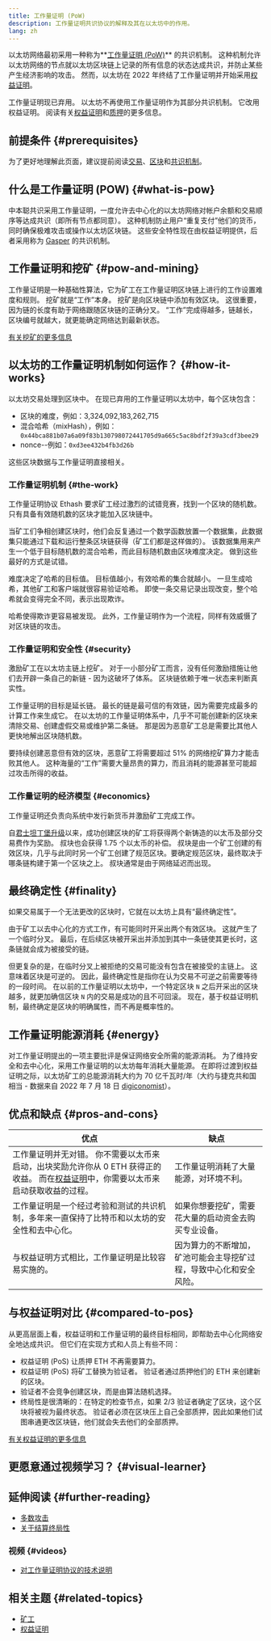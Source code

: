 ```yaml
---
title: 工作量证明 (PoW)
description: 工作量证明共识协议的解释及其在以太坊中的作用。
lang: zh
---
```


以太坊网络最初采用一种称为**[工作量证明 (PoW)](/developers/docs/consensus-mechanisms/pow)** 的共识机制。 这种机制允许以太坊网络的节点就以太坊区块链上记录的所有信息的状态达成共识，并防止某些产生经济影响的攻击。 然而，以太坊在 2022 年终结了工作量证明并开始采用[权益证明](/developers/docs/consensus-mechanisms/pos)。

<InfoBanner emoji=":wave:">
    工作量证明现已弃用。 以太坊不再使用工作量证明作为其部分共识机制。 它改用权益证明。 阅读有关<a href="/developers/docs/consensus-mechanisms/pos/">权益证明</a>和<a href="/staking/">质押</a>的更多信息。
</InfoBanner>

## 前提条件 {#prerequisites}

为了更好地理解此页面，建议提前阅读[交易](/developers/docs/transactions/)、[区块](/developers/docs/blocks/)和[共识机制](/developers/docs/consensus-mechanisms/)。

## 什么是工作量证明 (POW) {#what-is-pow}

中本聪共识采用工作量证明，一度允许去中心化的以太坊网络对帐户余额和交易顺序等达成共识（即所有节点都同意）。 这种机制防止用户“重复支付”他们的货币，同时确保极难攻击或操作以太坊区块链。 这些安全特性现在由权益证明提供，后者采用称为 [Gasper](/developers/docs/consensus-mechanisms/pos/gasper/) 的共识机制。

## 工作量证明和挖矿 {#pow-and-mining}

工作量证明是一种基础性算法，它为矿工在工作量证明区块链上进行的工作设置难度和规则。 挖矿就是“工作”本身。 挖矿是向区块链中添加有效区块。 这很重要，因为链的长度有助于网络跟随区块链的正确分叉。 “工作”完成得越多，链越长，区块编号就越大，就更能确定网络达到最新状态。

[有关挖矿的更多信息](/developers/docs/consensus-mechanisms/pow/mining/)

## 以太坊的工作量证明机制如何运作？ {#how-it-works}

以太坊交易处理到区块中。 在现已弃用的工作量证明以太坊中，每个区块包含：

- 区块的难度，例如：3,324,092,183,262,715
- 混合哈希（mixHash），例如：<span class="long-ethereum-address">`0x44bca881b07a6a09f83b130798072441705d9a665c5ac8bdf2f39a3cdf3bee29`</span>
- nonce--例如：`0xd3ee432b4fb3d26b`

这些区块数据与工作量证明直接相关。

### 工作量证明机制 {#the-work}

工作量证明协议 Ethash 要求矿工经过激烈的试错竞赛，找到一个区块的随机数。 只有具备有效随机数的区块才能加入区块链中。

当矿工们争相创建区块时，他们会反复通过一个数学函数放置一个数据集，此数据集只能通过下载和运行整条区块链获得（矿工们都是这样做的）。 该数据集用来产生一个低于目标随机数的混合哈希，而此目标随机数由区块难度决定。 做到这些最好的方式是试错。

难度决定了哈希的目标值。 目标值越小，有效哈希的集合就越小。 一旦生成哈希，其他矿工和客户端就很容易验证哈希。 即使一条交易记录出现改变，整个哈希就会变得完全不同，表示出现欺诈。

哈希使得欺诈更容易被发现。 此外，工作量证明作为一个流程，同样有效威慑了对区块链的攻击。

### 工作量证明和安全性 {#security}

激励矿工在以太坊主链上挖矿。 对于一小部分矿工而言，没有任何激励措施让他们去开辟一条自己的新链 - 因为这破坏了体系。 区块链依赖于唯一状态来判断真实性。

工作量证明的目标是延长链。 最长的链是最可信的有效链，因为需要完成最多的计算工作来生成它。 在以太坊的工作量证明体系中，几乎不可能创建新的区块来清除交易、创建虚假交易或维护第二条链。 那是因为恶意矿工总是需要比其他人更快地解出区块随机数。

要持续创建恶意但有效的区块，恶意矿工将需要超过 51% 的网络挖矿算力才能击败其他人。 这种海量的“工作”需要大量昂贵的算力，而且消耗的能源甚至可能超过攻击所得的收益。

### 工作量证明的经济模型 {#economics}

工作量证明还负责向系统中发行新货币并激励矿工完成工作。

自[君士坦丁堡升级](/history/#constantinople)以来，成功创建区块的矿工将获得两个新铸造的以太币及部分交易费作为奖励。 叔块也会获得 1.75 个以太币的补偿。 叔块是由一个矿工创建的有效区块，几乎与此同时另一个矿工创建了规范区块。要确定规范区块，最终取决于哪条链构建于第一个区块之上。 叔块通常是由于网络延迟而出现。

## 最终确定性 {#finality}

如果交易属于一个无法更改的区块时，它就在以太坊上具有“最终确定性”。

由于矿工以去中心化的方式工作，有可能同时开采出两个有效区块。 这就产生了一个临时分叉。 最后，在后续区块被开采出并添加到其中一条链使其更长时，这条链就会成为被接受的链。

但更复杂的是，在临时分叉上被拒绝的交易可能没有包含在被接受的主链上。 这意味着区块是可逆的。 因此，最终确定性是指你在认为交易不可逆之前需要等待的一段时间。 在以前的工作量证明以太坊中，一个特定区块 `N` 之后开采出的区块越多，就更加确信区块 `N` 内的交易是成功的且不可回滚。 现在，基于权益证明机制，最终确定是区块的明确属性，而不再是概率性的。

## 工作量证明能源消耗 {#energy}

对工作量证明提出的一项主要批评是保证网络安全所需的能源消耗。 为了维持安全和去中心化，采用工作量证明的以太坊每年消耗大量能源。 在即将过渡到权益证明之际，以太坊矿工的总能源消耗大约为 70 亿千瓦时/年（大约与捷克共和国相当 - 数据来自 2022 年 7 月 18 日 [digiconomist](https://digiconomist.net/)）。

## 优点和缺点 {#pros-and-cons}

| 优点                                                                                                                                                                              | 缺点                                                               |
| --------------------------------------------------------------------------------------------------------------------------------------------------------------------------------- | ------------------------------------------------------------------ |
| 工作量证明并无对错。 你不需要以太币来启动，出块奖励允许你从 0 ETH 获得正的收益。 而在[权益证明](/developers/docs/consensus-mechanisms/pos/)中，你需要以太币来启动获取收益的过程。 | 工作量证明消耗了大量能源，对环境不利。                             |
| 工作量证明是一个经过考验和测试的共识机制，多年来一直保持了比特币和以太坊的安全性和去中心化。                                                                                      | 如果你想要挖矿，需要花大量的启动资金去购买专业设备。               |
| 与权益证明方式相比，工作量证明是比较容易实施的。                                                                                                                                  | 因为算力的不断增加，矿池可能会主导挖矿过程，导致中心化和安全风险。 |

## 与权益证明对比 {#compared-to-pos}

从更高层面上看，权益证明和工作量证明的最终目标相同，即帮助去中心化网络安全地达成共识。 但它们在实现方式和人员上有些不同：

- 权益证明 (PoS) 让质押 ETH 不再需要算力。
- 权益证明 (PoS) 将矿工替换为验证者。 验证者通过质押他们的 ETH 来创建新的区块。
- 验证者不会竞争创建区块，而是由算法随机选择。
- 终局性是很清晰的：在特定的检查节点，如果 2/3 验证者确定了区块，这个区块将被视为最终状态。 验证者必须在区块压上自己全部质押，因此如果他们试图串通更改区块链，他们就会失去他们的全部质押。

[有关权益证明的更多信息](/developers/docs/consensus-mechanisms/pos/)

## 更愿意通过视频学习？ {#visual-learner}

<YouTube id="3EUAcxhuoU4" />

## 延伸阅读 {#further-reading}

- [多数攻击](https://en.bitcoin.it/wiki/Majority_attack)
- [关于结算终局性](https://blog.ethereum.org/2016/05/09/on-settlement-finality/)

### 视频 {#videos}

- [对工作量证明协议的技术说明](https://youtu.be/9V1bipPkCTU)

## 相关主题 {#related-topics}

- [矿工](/developers/docs/consensus-mechanisms/pow/mining/)
- [权益证明](/developers/docs/consensus-mechanisms/pos/)
